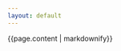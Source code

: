 ```yaml
---
layout: default
---
```


<div class="about-page-content {% if page.title contains 'Contact' %}contact{% endif %}">
  {{page.content | markdownify}}
</div>
